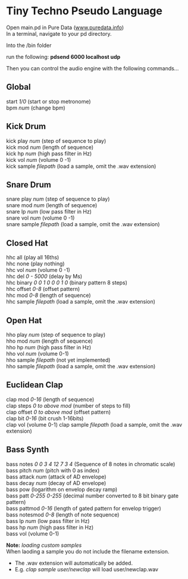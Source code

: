 # Tiny Techno Pseudo Language  
Open main.pd in Pure Data (www.puredata.info)  
In a terminal, navigate to your pd directory.  

Into the /bin folder  

run the following: **pdsend 6000 localhost udp**  

Then you can control the audio engine with the following commands...  

## Global  
start *1/0* (start or stop metronome)  
bpm *num* (change bpm)  

## Kick Drum  
kick play *num* (step of sequence to play)  
kick mod *num* (length of sequence)  
kick hp *num* (high pass filter in Hz)  
kick vol *num* (volume 0 -1)  
kick sample *filepath* (load a sample, omit the .wav extension)  

## Snare Drum  
snare play *num* (step of sequence to play)  
snare mod *num* (length of sequence)  
snare lp *num* (low pass filter in Hz)  
snare vol *num* (volume 0 -1)  
snare sample *filepath* (load a sample, omit the .wav extension)  

## Closed Hat  
hhc all (play all 16ths)  
hhc none (play nothing)  
hhc vol *num* (volume 0 -1)  
hhc del *0 - 5000* (delay by Ms)  
hhc binary *0 0 1 0 0 0 1 0* (binary pattern 8 steps)  
hhc offset *0-8* (offset pattern)  
hhc mod *0-8* (length of sequence)  
hhc sample *filepath* (load a sample, omit the .wav extension)  

## Open Hat  
hho play *num* (step of sequence to play)  
hho mod *num* (length of sequence)  
hho hp *num* (high pass filter in Hz)  
hho vol *num* (volume 0-1)  
hho sample *filepath* (not yet implemented)  
hho sample *filepath* (load a sample, omit the .wav extension)  

## Euclidean Clap  
clap mod *0-16* (length of sequence)  
clap steps *0 to above mod* (number of steps to fill)  
clap offset *0 to above mod* (offset pattern)  
clap bit *0-16* (bit crush 1-16bits)  
clap vol (volume 0-1)
clap sample *filepath* (load a sample, omit the .wav extension)  
  
## Bass Synth
bass notes *0 0 3 4 12 7 3 4* (Sequence of 8 notes in chromatic scale)  
bass pitch *num* (pitch with 0 as index)  
bass attack *num* (attack of AD envelope)  
bass decay *num* (decay of AD envelope)  
bass pow (logarithm on envelop decay ramp)  
bass patt *0-255 0-255* (decimal number converted to 8 bit binary gate pattern)  
bass pattmod *0-16* (length of gated pattern for envelop trigger)  
bass notesmod *0-8* (length of note sequence)  
bass lp *num* (low pass filter in Hz)  
bass hp *num* (high pass filter in Hz)  
bass vol (volume 0-1)  
  
**Note:** *loading custom samples*  
When laoding a sample you do not include the filename extension.  
* The .wav extension will automatically be added.  
* E.g. *clap sample user/newclap* will load user/newclap.wav
